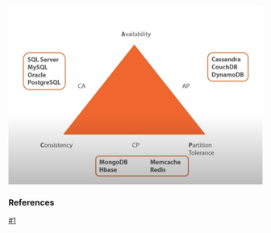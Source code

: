 ![CAP-Theorem](https://github.com/cskarthik22/Core-CS/blob/master/Database/Images/CAP-Theorem.png?raw=true)


### References
[#1](https://www.youtube.com/watch?v=K12oQCzjPxE&t=173s)

